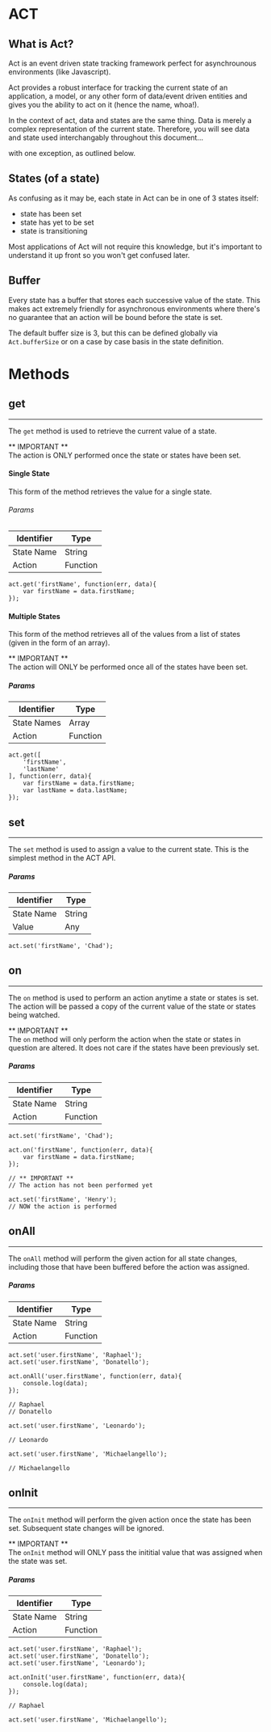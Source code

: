# ACT

## What is Act?

Act is an event driven state tracking framework perfect for asynchrounous environments (like Javascript).

Act provides a robust interface for tracking the current state of an application, a model, or any other form of data/event driven entities and gives you the ability to act on it (hence the name, whoa!).

In the context of act, data and states are the same thing. Data is merely a complex representation of the current state. Therefore, you will see data and state used interchangably throughout this document…

with one exception, as outlined below.

## States (of a state)

As confusing as it may be, each state in Act can be in one of 3 states itself:

- state has been set
- state has yet to be set
- state is transitioning

Most applications of Act will not require this knowledge, but it's important to understand it up front so you won't get confused later.

## Buffer

Every state has a buffer that stores each successive value of the state. This makes act extremely friendly for asynchronous environments where there's no guarantee that an action will be bound before the state is set.

The default buffer size is 3, but this can be defined globally via `Act.bufferSize` or on a case by case basis in the state definition.

# Methods

## get
---

The `get` method is used to retrieve the current value of a state.

** IMPORTANT **  
The action is ONLY performed once the state or states have been set.

#### Single State

This form of the method retrieves the value for a single state.

###### Params

Identifier | Type
---------- | --------
State Name | String
Action     | Function

```
act.get('firstName', function(err, data){
	var firstName = data.firstName;
});
```
#### Multiple States

This form of the method retrieves all of the values from a list of states (given in the form of an array).

** IMPORTANT **  
The action will ONLY be performed once all of the states have been set.

##### Params

Identifier  | Type
----------- | --------
State Names | Array
Action      | Function

```
act.get([
	'firstName',
	'lastName'
], function(err, data){
	var firstName = data.firstName;
	var lastName = data.lastName;
});
```

## set
---
The `set` method is used to assign a value to the current state. This is the simplest method in the ACT API.

##### Params

Identifier  | Type
----------- | --------
State Name  | String
Value       | Any

```
act.set('firstName', 'Chad');
```

## on
---
The `on` method is used to perform an action anytime a state or states is set. The action will be passed a copy of the current value of the state or states being watched.

** IMPORTANT **  
The `on` method will only perform the action when the state or states in question are altered. It does not care if the states have been previously set.

##### Params

Identifier  | Type
----------- | --------
State Name  | String
Action      | Function

```
act.set('firstName', 'Chad');

act.on('firstName', function(err, data){
	var firstName = data.firstName;
});

// ** IMPORTANT **
// The action has not been performed yet

act.set('firstName', 'Henry');
// NOW the action is performed
```

## onAll
---

The `onAll` method will perform the given action for all state changes, including those that have been buffered before the action was assigned.

##### Params

Identifier  | Type
----------- | --------
State Name  | String
Action      | Function

```
act.set('user.firstName', 'Raphael');
act.set('user.firstName', 'Donatello');

act.onAll('user.firstName', function(err, data){
	console.log(data);
});

// Raphael
// Donatello

act.set('user.firstName', 'Leonardo');

// Leonardo

act.set('user.firstName', 'Michaelangello');

// Michaelangello
```

## onInit
---

The `onInit` method will perform the given action once the state has been set. Subsequent state changes will be ignored.

** IMPORTANT **  
The `onInit` method will ONLY pass the inititial value that was assigned when the state was set.

##### Params

Identifier  | Type
----------- | --------
State Name  | String
Action      | Function

```
act.set('user.firstName', 'Raphael');
act.set('user.firstName', 'Donatello');
act.set('user.firstName', 'Leonardo');

act.onInit('user.firstName', function(err, data){
	console.log(data);
});

// Raphael

act.set('user.firstName', 'Michaelangello');
```